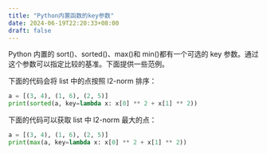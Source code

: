 ```yaml
---
title: "Python内置函数的key参数"
date: 2024-06-19T22:20:33+08:00
draft: false
---
```


Python 内置的 sort()、sorted()、max()和 min()都有一个可选的 key 参数。通过这个参数可以指定比较的基准。下面提供一些范例。

下面的代码会将 list 中的点按照 l2-norm 排序：

```python
a = [(3, 4), (1, 6), (2, 5)]
print(sorted(a, key=lambda x: x[0] ** 2 + x[1] ** 2))
```

下面的代码可以获取 list 中 l2-norm 最大的点：

```python
a = [(3, 4), (1, 6), (2, 5)]
print(max(a, key=lambda x: x[0] ** 2 + x[1] ** 2))
```
